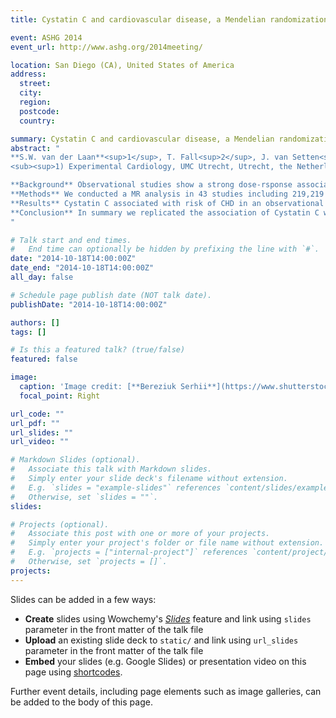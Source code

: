 ```yaml
---
title: Cystatin C and cardiovascular disease, a Mendelian randomization study

event: ASHG 2014
event_url: http://www.ashg.org/2014meeting/

location: San Diego (CA), United States of America
address:
  street: 
  city: 
  region: 
  postcode: 
  country: 

summary: Cystatin C and cardiovascular disease, a Mendelian randomization study.
abstract: "
**S.W. van der Laan**<sup>1</sup>, T. Fall<sup>2</sup>, J. van Setten<sup>1,3</sup>, P.I.W. de Bakker<sup>3,4</sup>, G. Pasterkamp<sup>1</sup>, J. Ärnlöv<sup>2</sup>, M.V. Holmes<sup>5</sup>, F.W. Asselbergs<sup>3,6,7,8</sup> on behalf of the Cystatin C MR Consortium.</br>
<sub><sup>1) Experimental Cardiology, UMC Utrecht, Utrecht, the Netherlands; 2) Department of Medical Sciences, Uppsala Uni- versity, Uppsala, Sweden; 3) Department of Medical Genetics, UMC Utrecht, Utrecht, the Netherlands; 4) Julius Center for Health Sciences and Primary Care, UMC Utrecht, Utrecht, the Netherlands; 5) Penn Medicine, University of Pennsylvania Health System, United States of America; 6) Institute of Cardiovascular Science, Faculty of Population Health Sciences, University College London, London, United Kingdom; 7) Durrer Center for Cardiogene- tic Research, ICIN-Netherlands Heart Institute, Utrecht, the Netherlands; 8) Department of Cardiology, UMC Utrecht, Utrecht, the Netherlands.</sup></sub>

**Background** Observational studies show a strong dose-rsponse association between circulating Cystatin C (encoded by *CST3*) and incident coronary heart disease (CHD), independent of traditional risk factors and renal function. This supports the hypothesis that circulating Cystatin C could represent a causal factor for CHD. However, residual confounding and reverse causality could be alternative explanations that are difficult to tease from observational studies. We sought to investigate the causal role of Cystatin C in CHD development by conducting a Mendelian randomization (MR) analysis using a common variant in the *CST3* locus.</br></br>
**Methods** We conducted a MR analysis in 43 studies including 219,219 individuals with 37,321 measures of Cystatin C and 41,162 CHD events. We used rs911119 (or a proxy, r2>0.90) in the *CST3* locus (identified previously by GWAS) as a genetic instrument for MR analysis.</br></br>
**Results** Cystatin C associated with risk of CHD in an observational analysis adjusted for age and sex (odds ratio [OR] 2.20; 95% confidence interval [CI]: 1.90, 2.57 per doubling of Cystatin C concentration; p=8.87×10<sup>-31</sup>); additional adjustment for confounders (smoking, HDL-cholesterol, BMI, CKD-EPI, and systolic blood pressure) diminished the association (OR 1.60; 95%CI 1.34, 1.96 per doubling of Cystatin C concentration; p=9.09×10<sup>-7</sup>). Rs911119 had a strong effect on circulating Cystatin C levels (-0.061; 95%CI -0.066, -0.057; p=4.49×10<sup>-149</sup> per effect allele). However, the variant did not show significant association with risk of CHD (OR 1.01 (95%CI 0.99, 1.03; p=0.41).</br></br>
**Conclusion** In summary we replicated the association of Cystatin C with CHD risk and show a strong association of rs911119 with circulating Cystatin C. However, we find no evidence for a causal role of Cystatin C in the development of CHD.
"

# Talk start and end times.
#   End time can optionally be hidden by prefixing the line with `#`.
date: "2014-10-18T14:00:00Z"
date_end: "2014-10-18T14:00:00Z"
all_day: false

# Schedule page publish date (NOT talk date).
publishDate: "2014-10-18T14:00:00Z"

authors: []
tags: []

# Is this a featured talk? (true/false)
featured: false

image:
  caption: 'Image credit: [**Bereziuk Serhii**](https://www.shutterstock.com/g/bereziuk%20serhii)'
  focal_point: Right

url_code: ""
url_pdf: ""
url_slides: ""
url_video: ""

# Markdown Slides (optional).
#   Associate this talk with Markdown slides.
#   Simply enter your slide deck's filename without extension.
#   E.g. `slides = "example-slides"` references `content/slides/example-slides.md`.
#   Otherwise, set `slides = ""`.
slides:

# Projects (optional).
#   Associate this post with one or more of your projects.
#   Simply enter your project's folder or file name without extension.
#   E.g. `projects = ["internal-project"]` references `content/project/deep-learning/index.md`.
#   Otherwise, set `projects = []`.
projects:
---
```


Slides can be added in a few ways:

- **Create** slides using Wowchemy's [*Slides*](https://wowchemy.com/docs/managing-content/#create-slides) feature and link using `slides` parameter in the front matter of the talk file
- **Upload** an existing slide deck to `static/` and link using `url_slides` parameter in the front matter of the talk file
- **Embed** your slides (e.g. Google Slides) or presentation video on this page using [shortcodes](https://wowchemy.com/docs/writing-markdown-latex/).

Further event details, including page elements such as image galleries, can be added to the body of this page.

